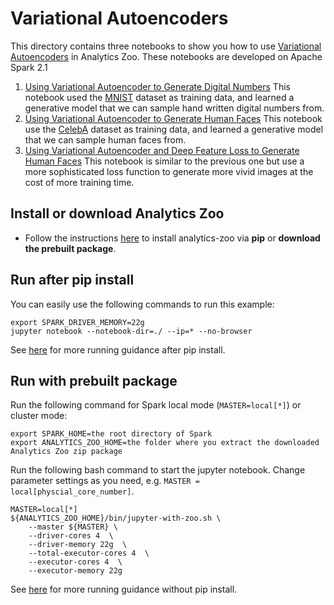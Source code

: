 # Variational Autoencoders

This directory contains three notebooks to show you how to use
[Variational Autoencoders](https://arxiv.org/pdf/1606.05908.pdf)
in Analytics Zoo. These notebooks are developed on Apache Spark 2.1

1. [Using Variational Autoencoder to Generate Digital Numbers](./using_variational_autoencoder_to_generate_digital_numbers.ipynb)
   This notebook used the [MNIST](http://yann.lecun.com/exdb/mnist/)
   dataset as training data, and learned a generative model that we can
   sample hand written digital numbers from.
2. [Using Variational Autoencoder to Generate Human Faces](./using_variational_autoencoder_to_generate_faces.ipynb)
   This notebook use the [CelebA](http://mmlab.ie.cuhk.edu.hk/projects/CelebA.html)
   dataset as training data, and learned a generative model that we can
   sample human faces from.
3. [Using Variational Autoencoder and Deep Feature Loss to Generate Human Faces](./using_variational_autoencoder_and_deep_feature_loss_to_generate_faces.ipynb)
   This notebook is similar to the previous one but use a more sophisticated loss function to generate
   more vivid images at the cost of more training time.

## Install or download Analytics Zoo  
* Follow the instructions [here](https://analytics-zoo.github.io/master/#PythonUserGuide/install/) to install analytics-zoo via __pip__ or __download the prebuilt package__.

## Run after pip install
You can easily use the following commands to run this example:

    export SPARK_DRIVER_MEMORY=22g
    jupyter notebook --notebook-dir=./ --ip=* --no-browser

See [here](https://analytics-zoo.github.io/master/#PythonUserGuide/run/#run-after-pip-install) for more running guidance after pip install.

## Run with prebuilt package
Run the following command for Spark local mode (`MASTER=local[*]`) or cluster mode:

    export SPARK_HOME=the root directory of Spark
    export ANALYTICS_ZOO_HOME=the folder where you extract the downloaded Analytics Zoo zip package

Run the following bash command to start the jupyter notebook. Change parameter settings as you need, e.g. `MASTER = local[physcial_core_number]`.

	MASTER=local[*]
	${ANALYTICS_ZOO_HOME}/bin/jupyter-with-zoo.sh \
		--master ${MASTER} \
		--driver-cores 4  \
		--driver-memory 22g  \
		--total-executor-cores 4  \
		--executor-cores 4  \
		--executor-memory 22g

See [here](https://analytics-zoo.github.io/master/#PythonUserGuide/run/#run-without-pip-install) for more running guidance without pip install.

